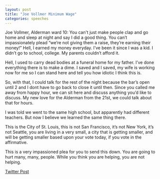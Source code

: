 ```yaml
---
layout: post
title: "Joe Vollmer Minimum Wage"
categories: speeches
---
```


Joe Vollmer, Alderman ward 10: You can't just make people clap and go home and sleep at night and say I did a good thing. You can’t impassionately plead “we’re not giving them a raise, they’re earning their money!” Hell, I earned my money everyday. I’ve been it since I was a kid. I didn’t go to school, college. My parents couldn’t afford it. 

Hell, I used to carry dead bodies at a funeral home for my father. I’ve done everything there is to make a dime. I saved and I saved, my wife is working now for me so I can stand here and tell you how idiotic I think this is. 

So, with that, I could talk for the rest of the night because the bar’s open until 2 and I dont have to go back to close it until then. Since you called me away from happy hour, we can sit here and discuss anything you’d like to discuss. My new love for the Alderman from the 21st, we could talk about that for hours. 

I was told we went to the same high school, but apparently had different teachers. But now I believe we learned the same thing there.

This is the City of St. Louis, this is not San Francisco, it’s not New York, it’s not Seattle, you are living in a very small, a city that is getting smaller, and will be getting smaller based upon your vote today, if you vote in the affirmative.

This is a very impassioned plea for you to send this down. You are going to hurt many, many, people. While you think you are helping, you are not helping.

[Twitter Post](https://twitter.com/StlPoliticClips/status/1396277471385997315?s=20)
